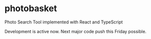 # photobasket
Photo Search Tool implemented with React and TypeScript

Development is active now. Next major code push this Friday possible.
